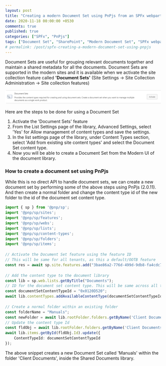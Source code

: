 ```yaml
---
layout: post
title: "Creating a modern Document Set using PnPjs from an SPFx webpart"
date: 2020-11-18 00:00:00 +0530
comments: true
published: true
categories: ["SPFx", "PnPjs"]
tags: ["Document Set", "SharePoint", "Modern Document Set", "SPFx webpart"]
# permalink: /post/spfx-creating-a-modern-document-set-using-pnpjs
---
```


Document Sets are useful for grouping relevant documents together and maintain a shared metadata for all the documents. Document Sets are supported in the modern sites and it is available when we activate the site collection feature called **'Document Sets'** (Site Settings -> Site Collection Administration -> Site collection features)

![](/assets/images/document-set-feature.png)

Here are the steps to be done for using a Document Set
1. Activate the 'Document Sets' feature
2. From the List Settings page of the library, Advanced Settings, select 'Yes' for Allow management of content types and save the settings.
3. In the list settings page of the library, under Content Types section, select 'Add from existing site content types' and select the Document Set content type.
4. Now you will be able to create a Document Set from the Modern UI of the document library.

### How to create a document set using PnPjs

While this is no direct API to handle document sets, we can create a new document set by performing some of the above steps using PnPjs (2.0.11). And then create a normal folder and change the content type id of the new folder to the id of the document set content type.

```typescript
import { sp } from '@pnp/sp';
import '@pnp/sp/sites';
import '@pnp/sp/features';
import '@pnp/sp/webs';
import '@pnp/sp/lists';
import '@pnp/sp/content-types';
import '@pnp/sp/folders';
import '@pnp/sp/items';

// Activate the Document Set feature using the feature ID
// This will be same for all tenants, as this a default/OOTB feature
const res = await sp.site.features.add("3bae86a2-776d-499d-9db8-fa4cdc7884f8", true);

// Add the content type to the document library
const lib = sp.web.lists.getByTitle("Documents");
// ID for the document set content type. This will be same across all the tenants.
const documentSetContentTypeId = "0x0120D520";
await lib.contentTypes.addAvailableContentType(documentSetContentTypeId);

// Create a normal folder within an existing folder
const folderName = "Manuals";
const newFolder = await lib.rootFolder.folders.getByName('Client Documents').addSubFolderUsingPath(folderName)
// Update the content type Id
const fldObj = await lib.rootFolder.folders.getByName('Client Documents').folders.getByName(folderName).listItemAllFields.get();
await lib.items.getById(fldObj.Id).update({
    ContentTypeId: documentSetContentTypeId
});
```
The above snippet creates a new Document Set called 'Manuals' within the folder 'Client Documents', inside the Shared Documents library.

